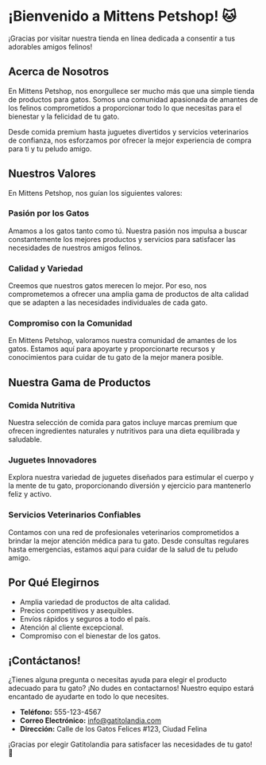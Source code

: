# ¡Bienvenido a Mittens Petshop! 🐱

¡Gracias por visitar nuestra tienda en línea dedicada a consentir a tus adorables amigos felinos!

## Acerca de Nosotros

En Mittens Petshop, nos enorgullece ser mucho más que una simple tienda de productos para gatos. Somos una comunidad apasionada de amantes de los felinos comprometidos a proporcionar todo lo que necesitas para el bienestar y la felicidad de tu gato.

Desde comida premium hasta juguetes divertidos y servicios veterinarios de confianza, nos esforzamos por ofrecer la mejor experiencia de compra para ti y tu peludo amigo.

## Nuestros Valores

En Mittens Petshop, nos guían los siguientes valores:

### Pasión por los Gatos

Amamos a los gatos tanto como tú. Nuestra pasión nos impulsa a buscar constantemente los mejores productos y servicios para satisfacer las necesidades de nuestros amigos felinos.

### Calidad y Variedad

Creemos que nuestros gatos merecen lo mejor. Por eso, nos comprometemos a ofrecer una amplia gama de productos de alta calidad que se adapten a las necesidades individuales de cada gato.

### Compromiso con la Comunidad

En Mittens Petshop, valoramos nuestra comunidad de amantes de los gatos. Estamos aquí para apoyarte y proporcionarte recursos y conocimientos para cuidar de tu gato de la mejor manera posible.

## Nuestra Gama de Productos

### Comida Nutritiva

Nuestra selección de comida para gatos incluye marcas premium que ofrecen ingredientes naturales y nutritivos para una dieta equilibrada y saludable.

### Juguetes Innovadores

Explora nuestra variedad de juguetes diseñados para estimular el cuerpo y la mente de tu gato, proporcionando diversión y ejercicio para mantenerlo feliz y activo.

### Servicios Veterinarios Confiables

Contamos con una red de profesionales veterinarios comprometidos a brindar la mejor atención médica para tu gato. Desde consultas regulares hasta emergencias, estamos aquí para cuidar de la salud de tu peludo amigo.

## Por Qué Elegirnos

- Amplia variedad de productos de alta calidad.
- Precios competitivos y asequibles.
- Envíos rápidos y seguros a todo el país.
- Atención al cliente excepcional.
- Compromiso con el bienestar de los gatos.

## ¡Contáctanos!

¿Tienes alguna pregunta o necesitas ayuda para elegir el producto adecuado para tu gato? ¡No dudes en contactarnos! Nuestro equipo estará encantado de ayudarte en todo lo que necesites.

- **Teléfono:** 555-123-4567
- **Correo Electrónico:** info@gatitolandia.com
- **Dirección:** Calle de los Gatos Felices #123, Ciudad Felina

¡Gracias por elegir Gatitolandia para satisfacer las necesidades de tu gato! 🐾
